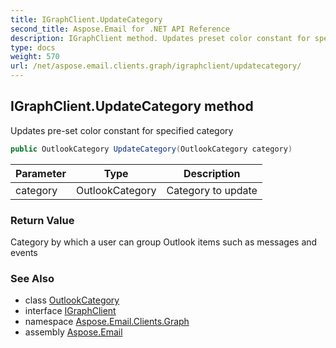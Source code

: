 ```yaml
---
title: IGraphClient.UpdateCategory
second_title: Aspose.Email for .NET API Reference
description: IGraphClient method. Updates preset color constant for specified category
type: docs
weight: 570
url: /net/aspose.email.clients.graph/igraphclient/updatecategory/
---
```

## IGraphClient.UpdateCategory method

Updates pre-set color constant for specified category

```csharp
public OutlookCategory UpdateCategory(OutlookCategory category)
```

| Parameter | Type | Description |
| --- | --- | --- |
| category | OutlookCategory | Category to update |

### Return Value

Category by which a user can group Outlook items such as messages and events

### See Also

* class [OutlookCategory](../../outlookcategory/)
* interface [IGraphClient](../)
* namespace [Aspose.Email.Clients.Graph](../../igraphclient/)
* assembly [Aspose.Email](../../../)


